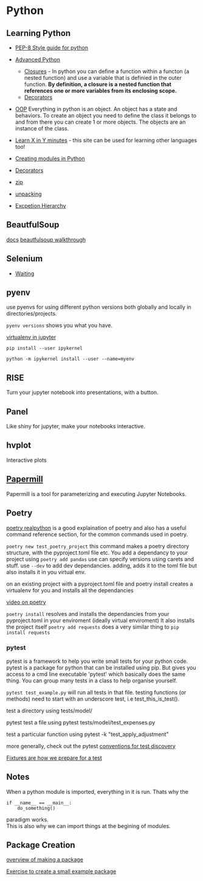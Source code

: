 # Python

## Learning Python

* [PEP-8 Style guide for python](https://www.python.org/dev/peps/pep-0008/#a-foolish-consistency-is-the-hobgoblin-of-little-minds)

* [Advanced Python](https://www.pythontutorial.net/advanced-python/)
    * [Closures](https://www.pythontutorial.net/advanced-python/python-closures/) - In python you can define a function within a functon (a nested function) and use a variable that is definied in the outer function. **By definition, a closure is a nested function that references one or more variables from its enclosing scope.**
    * [Decorators](https://www.pythontutorial.net/advanced-python/python-decorators/)

* [OOP](https://www.pythontutorial.net/python-oop/)
Everything in python is an object. An object has a state and behaviors. To create an object you need to define the class it belongs to and from there you can create 1 or more objects. The objects are an instance of the class.

* [Learn X in Y minutes](https://learnxinyminutes.com/docs/python/) - this site can be used for learning other languages too!

* [Creating modules in Python](https://docs.python.org/3/tutorial/modules.html)

* [Decorators](https://www.youtube.com/watch?v=tfCz563ebsU\&ab\_channel=TechWithTim)

* [zip](https://careerkarma.com/blog/python-zip/)

* [unpacking](https://stackabuse.com/unpacking-in-python-beyond-parallel-assignment/)

* [Excpetion Hierarchy](https://docs.python.org/2/library/exceptions.html#exception-hierarchy)



## BeautfulSoup
[docs](https://www.crummy.com/software/BeautifulSoup/bs4/doc/)
[beautfulsoup walkthrough](https://www.digitalocean.com/community/tutorials/how-to-work-with-web-data-using-requests-and-beautiful-soup-with-python-3)

## Selenium
* [Waiting](https://selenium-python.readthedocs.io/waits.html)

## pyenv
use pyenvs for using different python versions both globally and locally in directories/projects.

```pyenv versions``` shows you what you have.

[virtualenv in jupyter ](https://janakiev.com/blog/jupyter-virtual-envs/)

```
pip install --user ipykernel

python -m ipykernel install --user --name=myenv
 ```

 ## RISE
 Turn your jupyter notebook into presentations, with a button. 

 ## Panel
 Like shiny for jupyter, make your notebooks interactive.

## hvplot
Interactive plots

## [Papermill](https://papermill.readthedocs.io/en/latest/)
Papermill is a tool for parameterizing and executing Jupyter Notebooks.

## Poetry
[poetry realpython](https://realpython.com/dependency-management-python-poetry/) is a good explaination of poetry and also has a useful command reference section, for the common commands used in poetry. 

```poetry new test_poetry_project``` this command makes a poetry directory structure, with the pyproject.toml file etc. 
You add a dependancy to your project using ```poetry add pandas``` use can specify versions using carets and stuff. 
use ```--dev``` to add dev dependancies.
adding, adds it to the toml file but also installs it in you virtual env. 

on an existing project with a pyproject.toml file and poetry install creates a virtualenv for you and installs all the dependancies

[video on poetry](https://www.youtube.com/watch?v=G-OAVLBFxbw&ab_channel=PyBites)

```poetry install``` resolves and installs the dependancies from your pyproject.toml in your enviroment (ideally virtual enviroment)
It also installs the project itself
```poetry add requests``` does a very similar thing to ```pip install requests```




### pytest
pytest is a framework to help you write small tests for your python code. pytest is a package for python that can be installed using pip. But gives you access to a cmd line executable 'pytest' which basically does the same thing. You can group many tests in a class to help organise yourself.

```pytest test_example.py``` will run all tests in that file. testing functions (or methods) need to start with an underscore test, i.e test_this_is_test().

test a directory using
tests/model/

pytest test a file using 
pytest tests/model/test_expenses.py

test a particular function using
pytest -k "test_apply_adjustment"

more generally,
check out the pytest [conventions for test discovery](https://docs.pytest.org/en/6.2.x/goodpractices.html#test-discovery)

[Fixtures are how we prepare for a test](https://docs.pytest.org/en/6.2.x/fixture.html#fixtures)

## Notes
When a python module is imported, everything in it is run. Thats why the 
```
if __name__ == __main__:
    do_something()

```
paradigm works.   
This is also why we can import things at the begining of modules. 


## Package Creation
[overview of making a package](https://betterscientificsoftware.github.io/python-for-hpc/tutorials/python-pypi-packaging/)

[Exercise to create a small example package](https://python-packaging-tutorial.readthedocs.io/en/latest/setup_py.html#exercise-a-small-example-package)